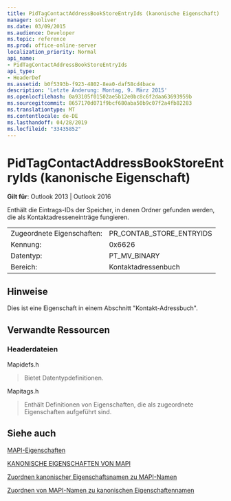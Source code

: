 ```yaml
---
title: PidTagContactAddressBookStoreEntryIds (kanonische Eigenschaft)
manager: soliver
ms.date: 03/09/2015
ms.audience: Developer
ms.topic: reference
ms.prod: office-online-server
localization_priority: Normal
api_name:
- PidTagContactAddressBookStoreEntryIds
api_type:
- HeaderDef
ms.assetid: b0f5393b-f923-4802-8ea0-daf58cd4bace
description: 'Letzte Änderung: Montag, 9. März 2015'
ms.openlocfilehash: 0a93105f01502ae5b12e0bc8c6f2daa63693959b
ms.sourcegitcommit: 8657170d071f9bcf680aba50b9c07f2a4fb82283
ms.translationtype: MT
ms.contentlocale: de-DE
ms.lasthandoff: 04/28/2019
ms.locfileid: "33435852"
---
```

# <a name="pidtagcontactaddressbookstoreentryids-canonical-property"></a>PidTagContactAddressBookStoreEntryIds (kanonische Eigenschaft)

  
  
**Gilt für**: Outlook 2013 | Outlook 2016 
  
Enthält die Eintrags-IDs der Speicher, in denen Ordner gefunden werden, die als Kontaktadresseneinträge fungieren.
  
|||
|:-----|:-----|
|Zugeordnete Eigenschaften:  <br/> |PR_CONTAB_STORE_ENTRYIDS  <br/> |
|Kennung:  <br/> |0x6626  <br/> |
|Datentyp:  <br/> |PT_MV_BINARY  <br/> |
|Bereich:  <br/> |Kontaktadressenbuch  <br/> |
   
## <a name="remarks"></a>Hinweise

Dies ist eine Eigenschaft in einem Abschnitt "Kontakt-Adressbuch".
  
## <a name="related-resources"></a>Verwandte Ressourcen

### <a name="header-files"></a>Headerdateien

Mapidefs.h
  
> Bietet Datentypdefinitionen.
    
Mapitags.h
  
> Enthält Definitionen von Eigenschaften, die als zugeordnete Eigenschaften aufgeführt sind.
    
## <a name="see-also"></a>Siehe auch



[MAPI-Eigenschaften](mapi-properties.md)
  
[KANONISCHE EIGENSCHAFTEN VON MAPI](mapi-canonical-properties.md)
  
[Zuordnen kanonischer Eigenschaftsnamen zu MAPI-Namen](mapping-canonical-property-names-to-mapi-names.md)
  
[Zuordnen von MAPI-Namen zu kanonischen Eigenschaftennamen](mapping-mapi-names-to-canonical-property-names.md)

